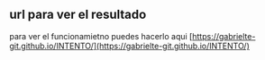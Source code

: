 ## url para ver el resultado

para ver el funcionamietno puedes hacerlo aqui [https://gabrielte-git.github.io/INTENTO/](https://gabrielte-git.github.io/INTENTO/)
